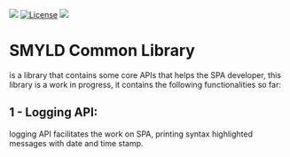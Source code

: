[![](https://data.jsdelivr.com/v1/package/npm/smyld-lib-common/badge)](https://www.jsdelivr.com/package/npm/smyld-lib-common)
[![License](https://img.shields.io/badge/License-Apache%202.0-yellowgreen.svg)](https://github.com/MFjamil/smyld-lib-common/blob/master/LICENSE)
[![](https://img.shields.io/badge/NPM-smyld--lib--common-blue)](https://www.npmjs.com/package/smyld-lib-common)
# SMYLD Common Library
is a library that contains some core APIs that helps the SPA developer, this library is a work in progress, it contains the following functionalities so far:



## 1 - Logging API:
logging API facilitates the work on SPA, printing syntax highlighted messages with date and time stamp.
